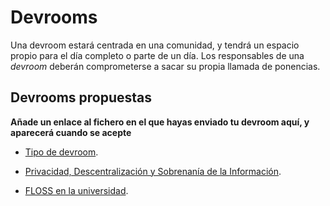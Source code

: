 # Devrooms

Una devroom estará centrada en una comunidad, y tendrá un espacio propio para el día completo o parte de un día. Los responsables de una *devroom* deberán comprometerse a sacar su propia llamada de ponencias.

## Devrooms propuestas

**Añade un enlace al fichero en el que hayas enviado tu devroom aquí, y
aparecerá cuando se acepte**

* [Tipo de devroom](plantilla.md).

* [Privacidad, Descentralización y Sobrenanía de la Información](privacidad.md).
* [FLOSS en la universidad](universidad.md).

